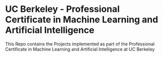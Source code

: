 # UC Berkeley - Professional Certificate in Machine Learning and Artificial Intelligence

This Repo contains the Projects implemented as part of the Professional Certificate in Machine Learning and Artificial Intelligence at UC Berkeley
